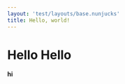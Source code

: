 ```yaml
---
layout: 'test/layouts/base.nunjucks'
title: Hello, world!
---
```

# Hello Hello
<span class='hi'>**hi**</span>